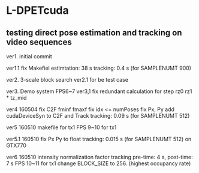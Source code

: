 # L-DPETcuda

## testing direct pose estimation and tracking on video sequences

ver1. initial commit

ver1.1 fix Makefiel
  estimtation: 38 s
  tracking: 0.4 s (for SAMPLENUMT 900)

ver2. 3-scale block search
ver2.1 for be test case

ver3. Demo system
  FPS6~7
ver3,1
  fix redundant calculation for step rz0 rz1 * tz_mid

ver4 160504
  fix C2F fminf fmaxf
  fix idx <= numPoses
  fix Px, Py
  add cudaDeviceSyn to C2F and Track
  tracking: 0.09 s (for SAMPLENUMT 512)

ver5 160510
  makefile for tx1
  FPS 9~10 for tx1
  
ver5.1 160510
  fix Px Py to float
  tracking: 0.015 s (for SAMPLENUMT 512) on GTX770

ver6 160510
  intensity normalization factor tracking
  pre-time: 4 s, post-time: 7 s
  FPS 10~11 for tx1
  change BLOCK_SIZE to 256. (highest occupancy rate)
